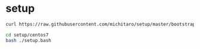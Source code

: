# setup

```bash
curl https://raw.githubusercontent.com/michitaro/setup/master/bootstrap.sh | bash

cd setup/centos7
bash ./setup.bash
```
